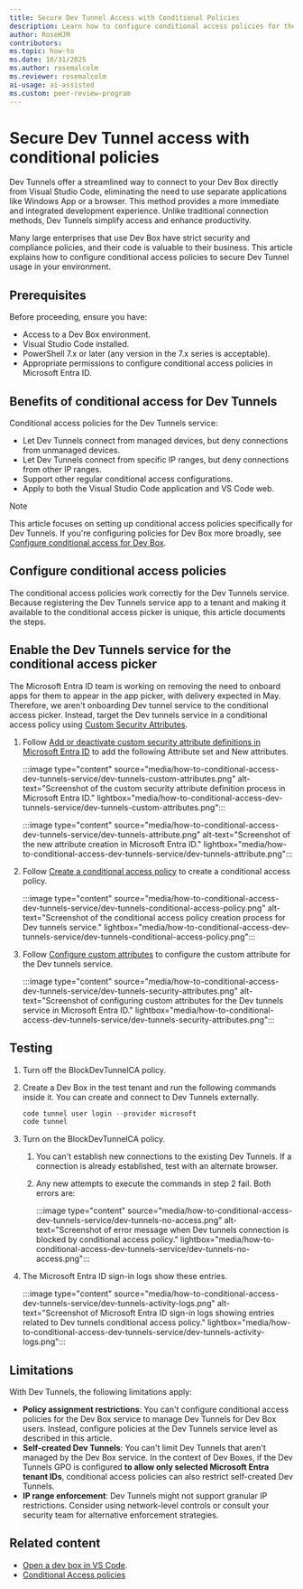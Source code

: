 ```yaml
---
title: Secure Dev Tunnel Access with Conditional Policies
description: Learn how to configure conditional access policies for the Dev Tunnels service in Microsoft Entra ID to secure remote development environments and restrict access based on device management and IP ranges.
author: RoseHJM
contributors:
ms.topic: how-to
ms.date: 10/31/2025
ms.author: rosemalcolm
ms.reviewer: rosemalcolm
ai-usage: ai-assisted
ms.custom: peer-review-program
---
```


# Secure Dev Tunnel access with conditional policies

Dev Tunnels offer a streamlined way to connect to your Dev Box directly from Visual Studio Code, eliminating the need to use separate applications like Windows App or a browser. This method provides a more immediate and integrated development experience. Unlike traditional connection methods, Dev Tunnels simplify access and enhance productivity. 

Many large enterprises that use Dev Box have strict security and compliance policies, and their code is valuable to their business. This article explains how to configure conditional access policies to secure Dev Tunnel usage in your environment.

## Prerequisites

Before proceeding, ensure you have:

- Access to a Dev Box environment.
- Visual Studio Code installed.
- PowerShell 7.x or later (any version in the 7.x series is acceptable).
- Appropriate permissions to configure conditional access policies in Microsoft Entra ID.

## Benefits of conditional access for Dev Tunnels

Conditional access policies for the Dev Tunnels service:

- Let Dev Tunnels connect from managed devices, but deny connections from unmanaged devices.
- Let Dev Tunnels connect from specific IP ranges, but deny connections from other IP ranges.
- Support other regular conditional access configurations.
- Apply to both the Visual Studio Code application and VS Code web.

> [!NOTE]
> This article focuses on setting up conditional access policies specifically for Dev Tunnels. If you're configuring policies for Dev Box more broadly, see [Configure conditional access for Dev Box](how-to-configure-intune-conditional-access-policies.md).

## Configure conditional access policies

The conditional access policies work correctly for the Dev Tunnels service. Because registering the Dev Tunnels service app to a tenant and making it available to the conditional access picker is unique, this article documents the steps.

## Enable the Dev Tunnels service for the conditional access picker

The Microsoft Entra ID team is working on removing the need to onboard apps for them to appear in the app picker, with delivery expected in May. Therefore, we aren't onboarding Dev tunnel service to the conditional access picker. Instead, target the Dev tunnels service in a conditional access policy using [Custom Security Attributes](/entra/identity/conditional-access/concept-filter-for-applications).

1. Follow [Add or deactivate custom security attribute definitions in Microsoft Entra ID](/entra/fundamentals/custom-security-attributes-add?tabs=ms-powershell) to add the following Attribute set and New attributes.

   :::image type="content" source="media/how-to-conditional-access-dev-tunnels-service/dev-tunnels-custom-attributes.png" alt-text="Screenshot of the custom security attribute definition process in Microsoft Entra ID." lightbox="media/how-to-conditional-access-dev-tunnels-service/dev-tunnels-custom-attributes.png":::

   :::image type="content" source="media/how-to-conditional-access-dev-tunnels-service/dev-tunnels-attribute.png" alt-text="Screenshot of the new attribute creation in Microsoft Entra ID." lightbox="media/how-to-conditional-access-dev-tunnels-service/dev-tunnels-attribute.png":::

1. Follow [Create a conditional access policy](/entra/identity/conditional-access/concept-filter-for-applications#create-a-conditional-access-policy) to create a conditional access policy.

   :::image type="content" source="media/how-to-conditional-access-dev-tunnels-service/dev-tunnels-conditional-access-policy.png" alt-text="Screenshot of the conditional access policy creation process for Dev tunnels service." lightbox="media/how-to-conditional-access-dev-tunnels-service/dev-tunnels-conditional-access-policy.png":::

1. Follow [Configure custom attributes](/entra/identity/conditional-access/concept-filter-for-applications#configure-custom-attributes) to configure the custom attribute for the Dev tunnels service.

   :::image type="content" source="media/how-to-conditional-access-dev-tunnels-service/dev-tunnels-security-attributes.png" alt-text="Screenshot of configuring custom attributes for the Dev tunnels service in Microsoft Entra ID." lightbox="media/how-to-conditional-access-dev-tunnels-service/dev-tunnels-security-attributes.png":::

## Testing

1. Turn off the BlockDevTunnelCA policy.

1. Create a Dev Box in the test tenant and run the following commands inside it. You can create and connect to Dev Tunnels externally.

   ```powershell
   code tunnel user login --provider microsoft
   code tunnel
   ```

1. Turn on the BlockDevTunnelCA policy.

   1. You can't establish new connections to the existing Dev Tunnels. If a connection is already established, test with an alternate browser.

   1. Any new attempts to execute the commands in step 2 fail. Both errors are:

      :::image type="content" source="media/how-to-conditional-access-dev-tunnels-service/dev-tunnels-no-access.png" alt-text="Screenshot of error message when Dev tunnels connection is blocked by conditional access policy." lightbox="media/how-to-conditional-access-dev-tunnels-service/dev-tunnels-no-access.png":::

1. The Microsoft Entra ID sign-in logs show these entries.

   :::image type="content" source="media/how-to-conditional-access-dev-tunnels-service/dev-tunnels-activity-logs.png" alt-text="Screenshot of Microsoft Entra ID sign-in logs showing entries related to Dev tunnels conditional access policy." lightbox="media/how-to-conditional-access-dev-tunnels-service/dev-tunnels-activity-logs.png":::

## Limitations

With Dev Tunnels, the following limitations apply:

- **Policy assignment restrictions**: You can't configure conditional access policies for the Dev Box service to manage Dev Tunnels for Dev Box users. Instead, configure policies at the Dev Tunnels service level as described in this article.
- **Self-created Dev Tunnels**: You can't limit Dev Tunnels that aren't managed by the Dev Box service. In the context of Dev Boxes, if the Dev Tunnels GPO is configured **to allow only selected Microsoft Entra tenant IDs**, conditional access policies can also restrict self-created Dev Tunnels.
- **IP range enforcement**: Dev Tunnels might not support granular IP restrictions. Consider using network-level controls or consult your security team for alternative enforcement strategies.

## Related content
- [Open a dev box in VS Code](how-to-set-up-dev-tunnels.md).
- [Conditional Access policies](/entra/identity/conditional-access/concept-conditional-access-policies)